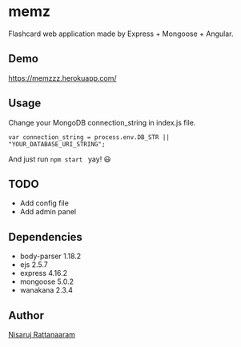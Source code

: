 # memz
Flashcard web application made by Express + Mongoose + Angular.

## Demo ##
https://memzzz.herokuapp.com/

## Usage ##
Change your MongoDB connection_string in index.js file.
```
var connection_string = process.env.DB_STR || "YOUR_DATABASE_URI_STRING";
```
And just run `npm start ` yay! :smiley:

## TODO ##
- Add config file
- Add admin panel

## Dependencies ##
- body-parser 1.18.2
- ejs 2.5.7
- express 4.16.2
- mongoose 5.0.2
- wanakana 2.3.4

## Author ##
[Nisaruj Rattanaaram](https://github.com/nisaruj)

